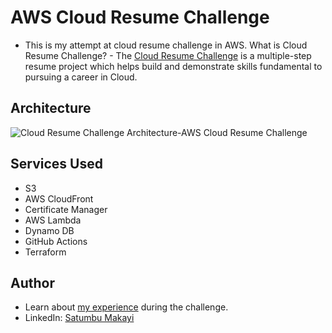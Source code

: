 # AWS Cloud Resume Challenge
- This is my attempt at cloud resume challenge in AWS. What is Cloud Resume Challenge? - The [Cloud Resume Challenge](https://cloudresumechallenge.dev/docs/the-challenge/aws/) is a multiple-step resume project which helps build and demonstrate skills fundamental to pursuing a career in Cloud.
## Architecture
![Cloud Resume Challenge Architecture-AWS Cloud Resume Challenge](https://github.com/Satumbu/aws-cloud-resume-challenge/assets/165922808/d192b5d0-5e57-41bb-bc74-fa848fada4c1)

## Services Used
- S3
- AWS CloudFront
- Certificate Manager
- AWS Lambda
- Dynamo DB
- GitHub Actions
- Terraform

## Author
- Learn about [my experience](https://tad.drc.mybluehost.me/home/projects/) during the challenge.
- LinkedIn: [Satumbu Makayi](https://www.linkedin.com/in/satumbu-makayi-b5709125a/)
